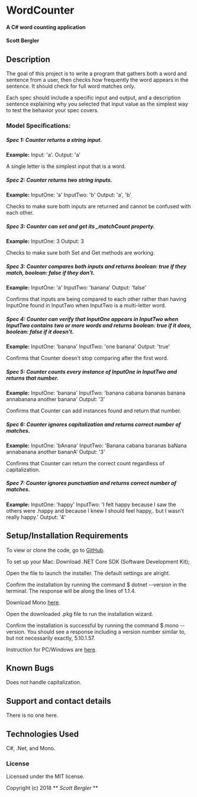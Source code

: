 # WordCounter

#### A C# word counting application

#### Scott Bergler

## Description
The goal of this project is to write a program that gathers both a word and sentence from a user, then checks how frequently the word appears in the sentence. It should check for full word matches only.

Each spec should include a specific input and output, and a description sentence explaining why you selected that input value as the simplest way to test the behavior your spec covers.

### Model Specifications:
##### Spec 1: Counter returns a string input.
**Example:**
Input: 'a'.
Output: 'a'

A single letter is the simplest input that is a word.

##### Spec 2: Counter returns two string inputs.
**Example:**
InputOne: 'a'
InputTwo: 'b'
Output: 'a', 'b'

Checks to make sure both inputs are returned and cannot be confused with each other.

##### Spec 3: Counter can set and get its \_matchCount property.
**Example:**
InputOne: 3
Output: 3

Checks to make sure both Set and Get methods are working.

##### Spec 3: Counter compares both inputs and returns boolean: true if they match, boolean: false if they don't.
**Example:**
InputOne: 'a'
InputTwo: 'banana'
Output: 'false'

Confirms that inputs are being compared to each other rather than having InputOne found in InputTwo when InputTwo is a multi-letter word.

##### Spec 4: Counter can verify that InputOne appears in InputTwo when InputTwo contains two or more words and returns boolean: true if it does, boolean: false if it doesn't.
**Example:**
InputOne: 'banana'
InputTwo: 'one banana'
Output: 'true'

Confirms that Counter doesn't stop comparing after the first word.

##### Spec 5: Counter counts every instance of InputOne in InputTwo and returns that number.
**Example:**
InputOne: 'banana'
InputTwo: 'banana cabana bananas banana annabanana another banana'
Output: '3'

Confirms that Counter can add instances found and return that number.

##### Spec 6: Counter ignores capitalization and returns correct number of matches.
**Example:**
InputOne: 'bAnana'
InputTwo: 'Banana cabana bananas baNana annabanana another bananA'
Output: '3'

Confirms that Counter can return the correct count regardless of capitalization.

##### Spec 7: Counter ignores punctuation and returns correct number of matches.
**Example:**
InputOne: 'happy'
InputTwo: 'I felt happy because I saw the others were .happy and because I knew I should feel happy,. but I wasn’t really happy.'
Output: '4'


## Setup/Installation Requirements
To view or clone the code, go to [GitHub](https://github.com/skillitzimberg/WordCounter.Solution).

To set up your Mac:
Download .NET Core SDK (Software Development Kit);

Open the file to launch the installer. The default settings are alright.

Confirm the installation by running the command $ dotnet --version in the terminal. The response will be along the lines of 1.1.4.

Download Mono [here](https://www.mono-project.com/download/stable/).

Open the downloaded .pkg file to run the installation wizard.

Confirm the installation is successful by running the command $ mono --version. You should see a response including a version number similar to, but not necessarily exactly,  5.10.1.57.

Instruction for PC/Windows are [here](https://www.microsoft.com/net/learn/dotnet/hello-world-tutorial).

## Known Bugs
Does not handle capitalization.

## Support and contact details

There is no one here.

## Technologies Used

C#, .Net, and Mono.

### License

Licensed under the MIT license.

Copyright (c) 2018 ** _Scott Bergler_ **
